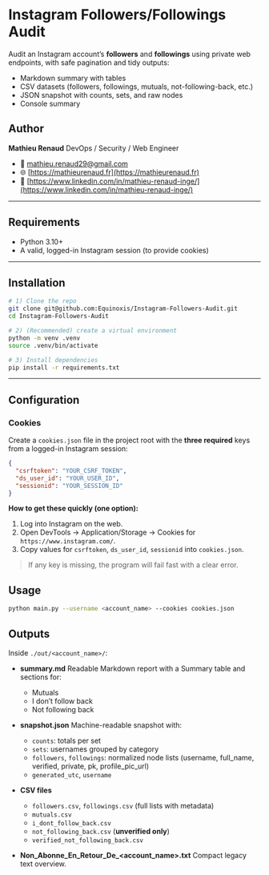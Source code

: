 # Instagram Followers/Followings Audit

Audit an Instagram account’s **followers** and **followings** using private web endpoints, with safe pagination and tidy outputs:

* Markdown summary with tables
* CSV datasets (followers, followings, mutuals, not-following-back, etc.)
* JSON snapshot with counts, sets, and raw nodes
* Console summary

## Author

**Mathieu Renaud**
DevOps / Security / Web Engineer

* 📧 [mathieu.renaud29@gmail.com](mailto:mathieu.renaud29@gmail.com)
* 🌐 [https://mathieurenaud.fr](https://mathieurenaud.fr)
* 🔗 [https://www.linkedin.com/in/mathieu-renaud-inge/](https://www.linkedin.com/in/mathieu-renaud-inge/)

---

## Requirements

* Python 3.10+
* A valid, logged-in Instagram session (to provide cookies)

---

## Installation

```bash
# 1) Clone the repo
git clone git@github.com:Equinoxis/Instagram-Followers-Audit.git
cd Instagram-Followers-Audit

# 2) (Recommended) create a virtual environment
python -m venv .venv
source .venv/bin/activate

# 3) Install dependencies
pip install -r requirements.txt
```

---

## Configuration

### Cookies

Create a `cookies.json` file in the project root with the **three required** keys from a logged-in Instagram session:

```json
{
  "csrftoken": "YOUR_CSRF_TOKEN",
  "ds_user_id": "YOUR_USER_ID",
  "sessionid": "YOUR_SESSION_ID"
}
```

**How to get these quickly (one option):**

1. Log into Instagram on the web.
2. Open DevTools → Application/Storage → Cookies for `https://www.instagram.com/`.
3. Copy values for `csrftoken`, `ds_user_id`, `sessionid` into `cookies.json`.

> If any key is missing, the program will fail fast with a clear error.

## Usage

```bash
python main.py --username <account_name> --cookies cookies.json
```

## Outputs

Inside `./out/<account_name>/`:

* **summary.md**
  Readable Markdown report with a Summary table and sections for:

  * Mutuals
  * I don’t follow back
  * Not following back

* **snapshot.json**
  Machine-readable snapshot with:

  * `counts`: totals per set
  * `sets`: usernames grouped by category
  * `followers`, `followings`: normalized node lists (username, full\_name, verified, private, pk, profile\_pic\_url)
  * `generated_utc`, `username`

* **CSV files**

  * `followers.csv`, `followings.csv` (full lists with metadata)
  * `mutuals.csv`
  * `i_dont_follow_back.csv`
  * `not_following_back.csv` (**unverified only**)
  * `verified_not_following_back.csv`

* **Non\_Abonne\_En\_Retour\_De\_\<account\_name>.txt**
  Compact legacy text overview.
